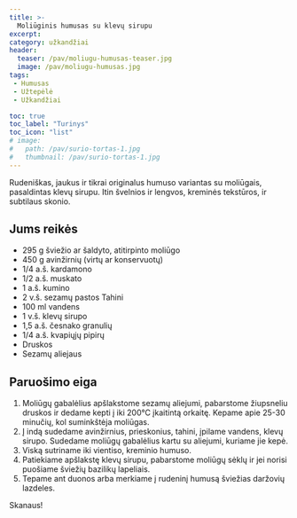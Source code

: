 ```yaml
---
title: >-
  Moliūginis humusas su klevų sirupu 
excerpt:
category: užkandžiai
header:
  teaser: /pav/moliugu-humusas-teaser.jpg
  image: /pav/moliugu-humusas.jpg
tags:
 - Humusas
 - Užtepėlė
 - Užkandžiai

toc: true
toc_label: "Turinys"
toc_icon: "list"
# image: 
#   path: /pav/surio-tortas-1.jpg
#   thumbnail: /pav/surio-tortas-1.jpg
---
```


Rudeniškas, jaukus ir tikrai originalus humuso variantas su moliūgais, pasaldintas klevų sirupu. Itin švelnios ir lengvos, kreminės tekstūros, ir subtilaus skonio.

## Jums reikės

* 295 g šviežio ar šaldyto, atitirpinto moliūgo
* 450 g avinžirnių (virtų ar konservuotų)
* 1/4 a.š. kardamono
* 1/2 a.š. muskato
* 1 a.š. kumino
* 2 v.š. sezamų pastos Tahini
* 100 ml vandens
* 1 v.š. klevų sirupo
* 1,5 a.š. česnako granulių
* 1/4 a.š. kvapiųjų pipirų
* Druskos
* Sezamų aliejaus

## Paruošimo eiga

1. Moliūgų gabalėlius apšlakstome sezamų aliejumi, pabarstome žiupsneliu druskos ir dedame kepti į iki 200°C įkaitintą orkaitę. Kepame apie 25-30 minučių, kol suminkštėja moliūgas.
2. Į indą sudedame avinžirnius, prieskonius, tahini, įpilame vandens, klevų sirupo. Sudedame moliūgų gabalėlius kartu su aliejumi, kuriame jie kepė.
3. Viską sutriname iki vientiso, kreminio humuso.
4. Patiekiame apšlakstę klevų sirupu, pabarstome moliūgų sėklų ir jei norisi puošiame šviežių bazilikų lapeliais.
5. Tepame ant duonos arba merkiame į rudeninį humusą šviežias daržovių lazdeles.

Skanaus!


